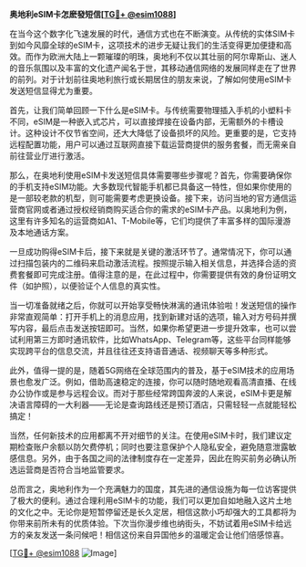 **奥地利eSIM卡怎麽發短信[[TG💪+ @esim1088](https://t.me/s/esim1088)]**

在当今这个数字化飞速发展的时代，通信方式也在不断演变。从传统的实体SIM卡到如今风靡全球的eSIM卡，这项技术的进步无疑让我们的生活变得更加便捷和高效。而作为欧洲大陆上一颗璀璨的明珠，奥地利不仅以其壮丽的阿尔卑斯山、迷人的音乐氛围以及丰富的文化遗产闻名于世，其移动通信网络的发展同样走在了世界的前列。对于计划前往奥地利旅行或长期居住的朋友来说，了解如何使用eSIM卡发送短信显得尤为重要。

首先，让我们简单回顾一下什么是eSIM卡。与传统需要物理插入手机的小塑料卡不同，eSIM是一种嵌入式芯片，可以直接焊接在设备内部，无需额外的卡槽设计。这种设计不仅节省空间，还大大降低了设备损坏的风险。更重要的是，它支持远程配置功能，用户可以通过互联网直接下载运营商提供的服务套餐，而无需亲自前往营业厅进行激活。

那么，在奥地利使用eSIM卡发送短信具体需要哪些步骤呢？首先，你需要确保你的手机支持eSIM功能。大多数现代智能手机都已具备这一特性，但如果你使用的是一部较老款的机型，则可能需要考虑更换设备。接下来，访问当地的官方通信运营商官网或者通过授权经销商购买适合你的需求的eSIM卡产品。以奥地利为例，这里有许多知名的运营商如A1、T-Mobile等，它们均提供了丰富多样的国际漫游及本地通话方案。

一旦成功购得eSIM卡后，接下来就是关键的激活环节了。通常情况下，你可以通过扫描包装内的二维码来启动激活流程。按照提示输入相关信息，并选择合适的资费套餐即可完成注册。值得注意的是，在此过程中，你需要提供有效的身份证明文件（如护照），以便验证个人信息的真实性。

当一切准备就绪之后，你就可以开始享受畅快淋漓的通讯体验啦！发送短信的操作非常直观简单：打开手机上的消息应用，找到新建对话的选项，输入对方号码并撰写内容，最后点击发送按钮即可。当然，如果你希望更进一步提升效率，也可以尝试利用第三方即时通讯软件，比如WhatsApp、Telegram等，这些平台同样能够实现跨平台的信息交流，并且往往还支持语音通话、视频聊天等多种形式。

此外，值得一提的是，随着5G网络在全球范围内的普及，基于eSIM技术的应用场景也愈发广泛。例如，借助高速稳定的连接，你可以随时随地观看高清直播、在线办公协作或是参与远程会议。而对于那些经常跨国奔波的人来说，eSIM卡更是解决语言障碍的一大利器——无论是查询路线还是预订酒店，只需轻轻一点就能轻松搞定！

当然，任何新技术的应用都离不开对细节的关注。在使用eSIM卡时，我们建议定期检查账户余额以防欠费停机；同时也要注意保护个人隐私安全，避免随意泄露敏感信息。另外，由于各国之间的法律制度存在一定差异，因此在购买前务必确认所选运营商是否符合当地监管要求。

总而言之，奥地利作为一个充满魅力的国度，其先进的通信设施为每一位访客提供了极大的便利。通过合理利用eSIM卡的功能，我们可以更加自如地融入这片土地的文化之中。无论你是短暂停留还是长久定居，相信这款小巧却强大的工具都将为你带来前所未有的优质体验。下次当你漫步维也纳街头，不妨试着用eSIM卡给远方的亲友发送一条问候吧！相信这份来自异国他乡的温暖定会让他们倍感惊喜。

[[TG💪+ @esim1088](https://t.me/s/esim1088) ![Image](https://i.postimg.cc/4NQfJmqS/Snipaste-2025-05-13-00-14-12.png)]